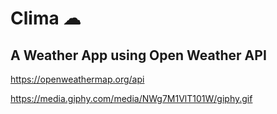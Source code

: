 # Clima ☁


## A Weather App using Open Weather API
https://openweathermap.org/api

https://media.giphy.com/media/NWg7M1VlT101W/giphy.gif
